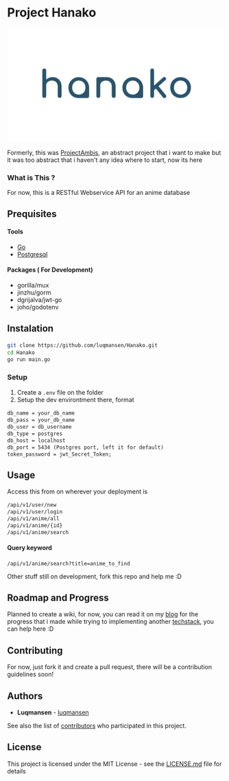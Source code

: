 # Project Hanako

![](docs/assets/hanako-small.png)

Formerly, this was [ProjectAmbis](https://luqmansen.github.io/project-ambis-started/), an abstract project that i want to make but it was too abstract that i haven't any idea where to start, now its here

### What is This ?
For now, this is a RESTful Webservice API for an anime database


## Prequisites

#### Tools
* [Go](https://golang.org/)
* [Postgresql](https://www.postgresql.org)

#### Packages ( For Development)
* gorilla/mux
* jinzhu/gorm
* dgrijalva/jwt-go
* joho/godotenv

## Instalation
```bash
git clone https://github.com/luqmansen/Hanako.git
cd Hanako
go run main.go
```

### Setup
1. Create a ``.env`` file on the folder
2. Setup the dev environtment there, format
```dotenv
db_name = your_db_name
db_pass = your_db_name
db_user = db_username
db_type = postgres
db_host = localhost
db_port = 5434 (Postgres port, left it for default)
token_password = jwt_Secret_Token;

```

## Usage
Access this from on wherever your deployment is
```
/api/v1/user/new
/api/v1/user/login
/api/v1/anime/all
/api/v1/anime/{id}
/api/v1/anime/search

```

#### Query keyword 
```/api/v1/anime/search?title=anime_to_find``` 
<br>

Other stuff still on development, fork this repo and help me :D

## Roadmap and Progress 
Planned to create a wiki, for now, you can read it on my [blog](https://luqmansen.github.io) for the progress that i made while trying to implementing another [techstack](https://github.com/luqmansen/hanako/blob/master/docs/Techstack.md), you can help here :D


## Contributing
For now, just fork it and create a pull request, there will be a contribution guidelines soon!

## Authors

* **Luqmansen** - [luqmansen](https://github.com/luqmansen)

See also the list of [contributors](https://github.com/luqmansen/hanako/contributors) who participated in this project.

## License

This project is licensed under the MIT License - see the [LICENSE.md](https://github.com/luqmansen/hanako/blob/master/docs/LICENSE.md) file for details
